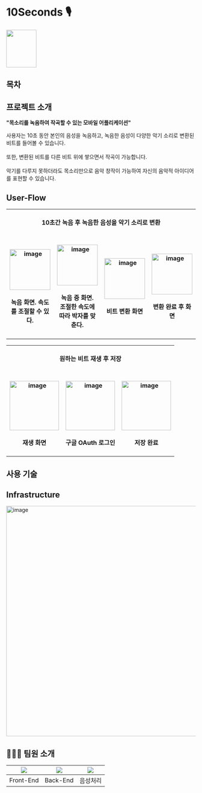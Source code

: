 # 10Seconds 🎙️
<img width="80" height="100" src="https://github.com/JanSound/.github/assets/63959171/fb29aeed-570c-40e9-8b5d-82a0b23741f8" />



## 목차

## 프로젝트 소개
**"목소리를 녹음하여 작곡할 수 있는 모바일 어플리케이션"** 

사용자는 10초 동안 본인의 음성을 녹음하고, 녹음한 음성이 다양한 악기 소리로 변환된 비트를 들어볼 수 있습니다. <br/><br/>
또한, 변환된 비트를 다른 비트 위에 쌓으면서 작곡이 가능합니다. <br/><br/>
악기를 다루지 못하더라도 목소리만으로 음악 창작이 가능하여 자신의 음악적 아이디어를 표현할 수 있습니다.


## User-Flow
<table>
  <tbody>
		<tr>
			<td colspan=4>
				<br>
				<div align="center"><b>10초간 녹음 후 녹음한 음성을 악기 소리로 변환</b></div>
				<br>
			</td>
		</tr>
		<tr>
			<td width="25%">
				<h4 align="center">
          <img width="108" alt="image" src="https://github.com/JanSound/.github/assets/63959171/4ad13a52-1648-4a4e-8d40-e2e7e8d1dec7">
          <br><br>녹음 화면. 속도를 조절할 수 있다.
				</h4>
			</td>
			<td width="25%">
	   			<h4 align="center">
            <img width="108" alt="image" src="https://github.com/JanSound/.github/assets/63959171/9da69e2d-e72f-477f-b0df-d512cd70a8c2">
            <br><br>녹음 중 화면. <br>조절한 속도에 따라 박자를 맞춘다.
          </h4>
      </td>
			<td width="25%">
	   			<h4 align="center">
            <img width="108" alt="image" src="https://github.com/JanSound/.github/assets/63959171/d823db6f-704a-440e-bc6c-341997c0be51">
            <br><br>비트 변환 화면
          </h4>
      </td>
			<td width="25%">
	   			<h4 align="center">
            <img width="108" alt="image" src="https://github.com/JanSound/.github/assets/63959171/d786c21d-008d-4eef-9d75-4ed32d3b2696">
            <br><br>변환 완료 후 화면
          </h4>
      </td>
		</tr>
</tbody>
</table>

<table>
  <tbody>
		<tr>
			<td colspan=4>
				<br>
				<div align="center"><b>원하는 비트 재생 후 저장</b></div>
				<br>
			</td>
		</tr>
		<tr>
			<td width="33%">
				<h4 align="center">
          <img width="131" alt="image" src="https://github.com/JanSound/.github/assets/63959171/71d52e0a-1f16-4be1-af9e-383fe75a115f">
          <br><br>재생 화면
				</h4>
			</td>
			<td width="33%">
	   			<h4 align="center">
            <img width="131" alt="image" src="https://github.com/JanSound/.github/assets/63959171/d417256b-b9c0-42cd-9e1c-34433c11475b">
            <br><br>구글 OAuth 로그인
          </h4>
      </td>
			<td width="33%">
	   			<h4 align="center">
            <img width="131" alt="image" src="https://github.com/JanSound/.github/assets/63959171/5e486034-deaa-4605-bf96-340b132c74bd">
            <br><br>저장 완료
          </h4>
      </td>
		</tr>
</tbody>
</table>

## 사용 기술

## Infrastructure
<img width="612" alt="image" src="https://github.com/JanSound/.github/assets/63959171/b6131bb8-8da1-489b-b932-b34e6bfc449f">

## 🧑🏻‍💻 팀원 소개
| [<img src="https://contrib.rocks/image?repo=rbgksqkr/rbgksqkr" />](https://avatars.githubusercontent.com/u/63959171?s=400&u=bbeb7987d9fd99dd5ae96681aec38bbdf473f9eb&v=4) | <img src="https://contrib.rocks/image?repo=sanghunmoon/web-tutorial" /> | <img src="https://contrib.rocks/image?repo=2JooYeon/2JooYeon" />
| :----------------------------------------------------------: | :----------------------------------------------------------: | :----------------------------------------------------------: 
|                          Front-End                         |                          Back-End                         |                           음성처리 
